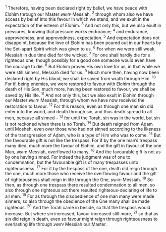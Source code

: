 <sup>1</sup> Therefore, having been declared right by belief, we have peace with Elohim through our Master יהושע Messiah,
<sup>2</sup> through whom also we have access by belief into this favour in which we stand, and we exult in the expectation of the esteem of Elohim.
<sup>3</sup> And not only this, but we also exult in pressures, knowing that pressure works endurance;
<sup>4</sup> and endurance, approvedness; and approvedness, expectation.
<sup>5</sup> And expectation does not disappoint, because the love of Elohim has been poured out in our hearts by the Set-apart Spirit which was given to us.
<sup>6</sup> For when we were still weak, Messiah in due time died for the wicked.
<sup>7</sup> For one shall hardly die for a righteous one, though possibly for a good one someone would even have the courage to die.
<sup>8</sup> But Elohim proves His own love for us, in that while we were still sinners, Messiah died for us.
<sup>9</sup> Much more then, having now been declared right by His blood, we shall be saved from wrath through Him.
<sup>10</sup> For if, being enemies, we were restored to favour with Elohim through the death of His Son, much more, having been restored to favour, we shall be saved by His life.
<sup>11</sup> And not only this, but we also exult in Elohim through our Master יהושע Messiah, through whom we have now received the restoration to favour.
<sup>12</sup> For this reason, even as through one man sin did enter into the world, and death through sin, and thus death spread to all men, because all sinned –
<sup>13</sup> for until the Torah, sin was in the world, but sin is not reckoned when there is no Torah.
<sup>14</sup> But death reigned from Aḏam until Mosheh, even over those who had not sinned according to the likeness of the transgression of Aḏam, who is a type of Him who was to come.
<sup>15</sup> But the favourable gift is not like the trespass. For if by the one man’s trespass many died, much more the favour of Elohim, and the gift in favour of the one Man, יהושע Messiah, overflowed to many.
<sup>16</sup> And the favourable gift is not as by one having sinned. For indeed the judgment was of one to condemnation, but the favourable gift is of many trespasses unto righteousness.
<sup>17</sup> For if by the trespass of the one, death did reign through the one, much more those who receive the overflowing favour and the gift of righteousness shall reign in life through the One, יהושע Messiah.
<sup>18</sup> So then, as through one trespass there resulted condemnation to all men, so also through one righteous act there resulted righteous-declaring of life to all men.
<sup>19</sup> For as through the disobedience of one man many were made sinners, so also through the obedience of the One many shall be made righteous.
<sup>20</sup> And the Torah came in beside, so that the trespass would increase. But where sin increased, favour increased still more,
<sup>21</sup> so that as sin did reign in death, even so favour might reign through righteousness to everlasting life through יהושע Messiah our Master.
